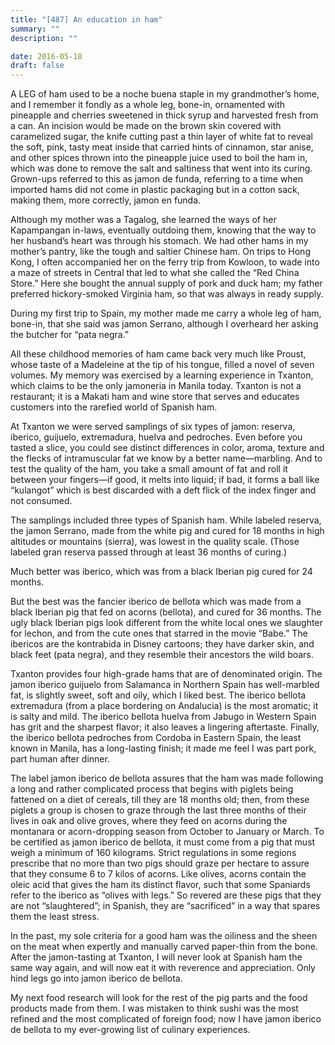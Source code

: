```yaml
---
title: "[487] An education in ham"
summary: ""
description: ""

date: 2016-05-18
draft: false
---
```


A LEG of ham used to be a noche buena staple in my grandmother’s home, and I remember it fondly as a whole leg, bone-in, ornamented with pineapple and cherries sweetened in thick syrup and harvested fresh from a can. An incision would be made on the brown skin covered with caramelized sugar, the knife cutting past a thin layer of white fat to reveal the soft, pink, tasty meat inside that carried hints of cinnamon, star anise, and other spices thrown into the pineapple juice used to boil the ham in, which was done to remove the salt and saltiness that went into its curing. Grown-ups referred to this as jamon de funda, referring to a time when imported hams did not come in plastic packaging but in a cotton sack, making them, more correctly, jamon en funda.

Although my mother was a Tagalog, she learned the ways of her Kapampangan in-laws, eventually outdoing them, knowing that the way to her husband’s heart was through his stomach. We had other hams in my mother’s pantry, like the tough and saltier Chinese ham. On trips to Hong Kong, I often accompanied her on the ferry trip from Kowloon, to wade into a maze of streets in Central that led to what she called the “Red China Store.” Here she bought the annual supply of pork and duck ham; my father preferred hickory-smoked Virginia ham, so that was always in ready supply.

During my first trip to Spain, my mother made me carry a whole leg of ham, bone-in, that she said was jamon Serrano, although I overheard her asking the butcher for “pata negra.”

All these childhood memories of ham came back very much like Proust, whose taste of a Madeleine at the tip of his tongue, filled a novel of seven volumes. My memory was exercised by a learning experience in Txanton, which claims to be the only jamoneria in Manila today. Txanton is not a restaurant; it is a Makati ham and wine store that serves and educates customers into the rarefied world of Spanish ham.

At Txanton we were served samplings of six types of jamon: reserva, iberico, guijuelo, extremadura, huelva and pedroches. Even before you tasted a slice, you could see distinct differences in color, aroma, texture and the flecks of intramuscular fat we know by a better name—marbling. And to test the quality of the ham, you take a small amount of fat and roll it between your fingers—if good, it melts into liquid; if bad, it forms a ball like “kulangot” which is best discarded with a deft flick of the index finger and not consumed.

The samplings included three types of Spanish ham. While labeled reserva, the jamon Serrano, made from the white pig and cured for 18 months in high altitudes or mountains (sierra), was lowest in the quality scale. (Those labeled gran reserva passed through at least 36 months of curing.)

Much better was iberico, which was from a black Iberian pig cured for 24 months.

But the best was the fancier iberico de bellota which was made from a black Iberian pig that fed on acorns (bellota), and cured for 36 months. The ugly black Iberian pigs look different from the white local ones we slaughter for lechon, and from the cute ones that starred in the movie “Babe.” The ibericos are the kontrabida in Disney cartoons; they have darker skin, and black feet (pata negra), and they resemble their ancestors the wild boars.

Txanton provides four high-grade hams that are of denominated origin. The jamon iberico guijuelo from Salamanca in Northern Spain has well-marbled fat, is slightly sweet, soft and oily, which I liked best. The iberico bellota extremadura (from a place bordering on Andalucia) is the most aromatic; it is salty and mild. The iberico bellota huelva from Jabugo in Western Spain has grit and the sharpest flavor; it also leaves a lingering aftertaste. Finally, the iberico bellota pedroches from Cordoba in Eastern Spain, the least known in Manila, has a long-lasting finish; it made me feel I was part pork, part human after dinner.

The label jamon iberico de bellota assures that the ham was made following a long and rather complicated process that begins with piglets being fattened on a diet of cereals, till they are 18 months old; then, from these piglets a group is chosen to graze through the last three months of their lives in oak and olive groves, where they feed on acorns during the montanara or acorn-dropping season from October to January or March. To be certified as jamon iberico de bellota, it must come from a pig that must weigh a minimum of 160 kilograms. Strict regulations in some regions prescribe that no more than two pigs should graze per hectare to assure that they consume 6 to 7 kilos of acorns. Like olives, acorns contain the oleic acid that gives the ham its distinct flavor, such that some Spaniards refer to the iberico as “olives with legs.” So revered are these pigs that they are not “slaughtered”; in Spanish, they are “sacrificed” in a way that spares them the least stress.

In the past, my sole criteria for a good ham was the oiliness and the sheen on the meat when expertly and manually carved paper-thin from the bone. After the jamon-tasting at Txanton, I will never look at Spanish ham the same way again, and will now eat it with reverence and appreciation. Only hind legs go into jamon iberico de bellota.

My next food research will look for the rest of the pig parts and the food products made from them. I was mistaken to think sushi was the most refined and the most complicated of foreign food; now I have jamon iberico de bellota to my ever-growing list of culinary experiences.
